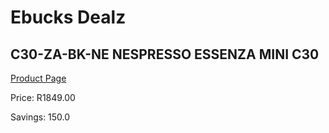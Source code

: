 
# Ebucks Dealz
## C30-ZA-BK-NE NESPRESSO ESSENZA MINI C30
[Product Page](https://www.ebucks.com/web/shop/productSelected.do?prodId=1158953627&catId=1157555110)

Price: R1849.00

Savings: 150.0


	